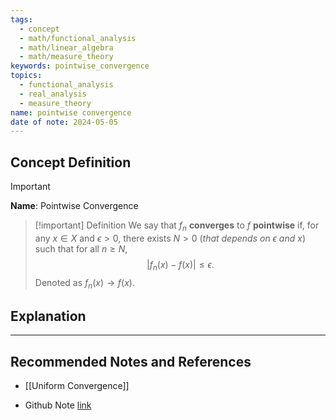 ```yaml
---
tags:
  - concept
  - math/functional_analysis
  - math/linear_algebra
  - math/measure_theory
keywords: pointwise_convergence
topics:
  - functional_analysis
  - real_analysis
  - measure_theory
name: pointwise convergence
date of note: 2024-05-05
---
```


## Concept Definition

>[!important]
>**Name**:  Pointwise Convergence


>[!important] Definition
>We say that $f_n$ **converges** to $f$ **pointwise** if, for any $x\in X$ and $\epsilon > 0$, there exists $N > 0$ (*that depends on $\epsilon$ and $x$*) such that for all $n \ge N$, $$|f_n(x) - f(x)| \leq  \epsilon.$$ Denoted as $f_{n}(x)\rightarrow f(x)$.


## Explanation





-----------
##  Recommended Notes and References

- [[Uniform Convergence]]

- Github Note [link](https://github.com/TianpeiLuke/SelfStudyNotes/tree/master/self-study/probability_and_measure_theory)